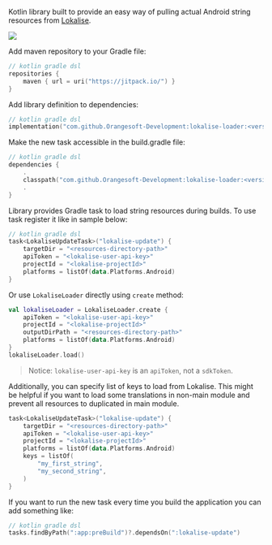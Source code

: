 Kotlin library built to provide an easy way of pulling actual Android string resources from [Lokalise](https://lokalise.com/).

[![](https://jitpack.io/v/Orangesoft-Development/lokalise-loader.svg)](https://jitpack.io/#Orangesoft-Development/lokalise-loader)

Add maven repository to your Gradle file:
```kotlin
// kotlin gradle dsl
repositories {
    maven { url = uri("https://jitpack.io/") }
}
```

Add library definition to dependencies:
```kotlin
// kotlin gradle dsl
implementation("com.github.Orangesoft-Development:lokalise-loader:<version>")
```

Make the new task accessible in the build.gradle file:
```kotlin
// kotlin gradle dsl
dependencies {
    .
    classpath("com.github.Orangesoft-Development:lokalise-loader:<version>")
    .
}
```

Library provides Gradle task to load string resources during builds. To use task register it like in sample below:
```kotlin
// kotlin gradle dsl
task<LokaliseUpdateTask>("lokalise-update") {
    targetDir = "<resources-directory-path>"
    apiToken = "<lokalise-user-api-key>"
    projectId = "<lokalise-projectId>"
    platforms = listOf(data.Platforms.Android)
}
```

Or use `LokaliseLoader` directly using `create` method:
```kotlin
val lokaliseLoader = LokaliseLoader.create {
    apiToken = "<lokalise-user-api-key>"
    projectId = "<lokalise-projectId>"
    outputDirPath = "<resources-directory-path>"
    platforms = listOf(data.Platforms.Android)
}
lokaliseLoader.load()
```

> Notice: `lokalise-user-api-key` is an `apiToken`, not a `sdkToken`.

Additionally, you can specify list of keys to load from Lokalise. This might be helpful if you want to load some translations in non-main module and prevent all resources to duplicated in main module.
```kotlin
task<LokaliseUpdateTask>("lokalise-update") {
    targetDir = "<resources-directory-path>"
    apiToken = "<lokalise-user-api-key>"
    projectId = "<lokalise-projectId>"
    platforms = listOf(data.Platforms.Android)
    keys = listOf(
        "my_first_string",
        "my_second_string",
    )
}
```

If you want to run the new task every time you build the application you can add something like:
```kotlin
// kotlin gradle dsl
tasks.findByPath(":app:preBuild")?.dependsOn(":lokalise-update")
```
